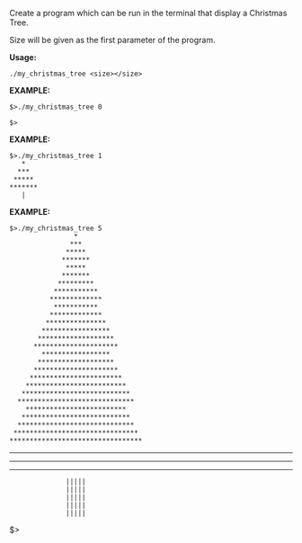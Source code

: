 Create a program which can be run in the terminal that display a Christmas Tree.

Size will be given as the first parameter of the program.

****Usage:****

	./my_christmas_tree <size></size>

****EXAMPLE:****

	$>./my_christmas_tree 0
	
	$>


****EXAMPLE:****

	$>./my_christmas_tree 1
	   *
	  ***
	 *****
	******* 
	   |


****EXAMPLE:****

	$>./my_christmas_tree 5
                    *
                   ***
                  *****
                 *******
                  *****
                 *******
                *********
               ***********
              *************
               ***********
              *************
             ***************
            *****************
           *******************
          *********************
            *****************
           *******************
          *********************
         ***********************
        *************************
       ***************************
      *****************************
        *************************
       ***************************
      *****************************
     *******************************
    *********************************
   ***********************************
  *************************************
 ***************************************
                  |||||
                  |||||
                  |||||
                  |||||
                  |||||
$>

